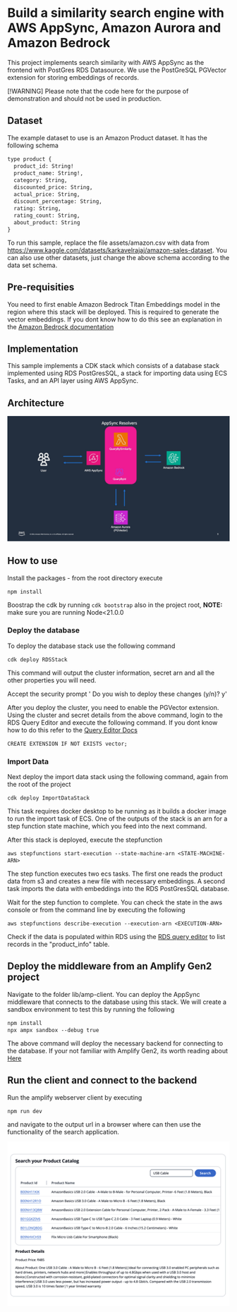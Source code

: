 # Build a similarity search engine with AWS AppSync, Amazon Aurora and Amazon Bedrock

This project implements search similarity with AWS AppSync as the frontend with PostGres RDS Datasource. We use the PostGreSQL PGVector extension for storing embeddings of records.

[!WARNING]
Please note that the code here for the purpose of demonstration and should not be used in production.

## Dataset

The example dataset to use is an Amazon Product dataset. It has the following schema
```
type product {
  product_id: String!
  product_name: String!,
  category: String,
  discounted_price: String,
  actual_price: String,
  discount_percentage: String,
  rating: String,
  rating_count: String,
  about_product: String
}
```

To run this sample, replace the file assets/amazon.csv with data from https://www.kaggle.com/datasets/karkavelrajaj/amazon-sales-dataset. You can also use other datasets, just change the above schema according to the data set schema.

## Pre-requisities

You need to first enable Amazon Bedrock Titan Embeddings model in the region where this stack will be deployed. This is required to generate the vector embeddings. If you dont know how to do this see an explanation in the  [Amazon Bedrock documentation](https://docs.aws.amazon.com/bedrock/latest/userguide/model-access.html)

## Implementation

This sample implements a CDK stack which consists of a database stack implemented using RDS PostGresSQL, a stack for importing data using ECS Tasks, and an API layer using AWS AppSync. 

## Architecture

<img src="images/appsync-pgvector-arch.jpg" alt="drawing" width="600"/>

## How to use

Install the packages - from the root directory execute
```
npm install
```

Boostrap the cdk by running `cdk bootstrap` also in the project root, **NOTE:** make sure you are running Node<21.0.0

### Deploy the database
To deploy the database stack use the following command
```
cdk deploy RDSStack
```
This command will output the cluster information, secret arn and all the other properties you will need.

Accept the security prompt '
Do you wish to deploy these changes (y/n)? y'

After you deploy the cluster, you need to enable the PGVector extension. Using the cluster and secret details from the above command, login to the RDS Query Editor and execute the following command.  If you dont know how to do this refer to the [Query Editor Docs](https://docs.aws.amazon.com/AmazonRDS/latest/AuroraUserGuide/query-editor.html#query-editor.running)

```
CREATE EXTENSION IF NOT EXISTS vector;
```

### Import Data
Next deploy the import data stack using the following command, again from the root of the project
```
cdk deploy ImportDataStack
```
This task requires docker desktop to be running as it builds a docker image to run the import task of ECS. One of the outputs of the stack is an arn for a step function state machine, which you feed into the next command. 

After this stack is deployed, execute the stepfunction
```
aws stepfunctions start-execution --state-machine-arn <STATE-MACHINE-ARN>
```
The step function executes two ecs tasks. The first one reads the product data from s3 and creates a new file with necessary embeddings. A second task imports the data with embeddings into the RDS PostGresSQL database.

Wait for the step function to complete. You can check the state in the aws console or from the command line by executing the following
```
aws stepfunctions describe-execution --execution-arn <EXECUTION-ARN>
```

Check if the data is populated within RDS using the [RDS query editor](https://docs.aws.amazon.com/AmazonRDS/latest/AuroraUserGuide/query-editor.html#query-editor.running) to list records in the "product_info" table.

## Deploy the middleware from an Amplify Gen2 project

Navigate to the folder lib/amp-client. You can deploy the AppSync middleware that connects to the database using this stack. We will create a sandbox environment to test this by running the following

```
npm install
npx ampx sandbox --debug true
```
The above command will deploy the necessary backend for connecting to the database. If your not familiar with Amplify Gen2, its worth reading about [Here](https://docs.amplify.aws/react/build-a-backend/data/set-up-data/)

## Run the client and connect to the backend

Run the amplify webserver client by executing
```
npm run dev
```

and navigate to the output url in a browser where can then use the functionality of the search application.

<img src="images/appsync-client.png" alt="drawing" width="600"/>
